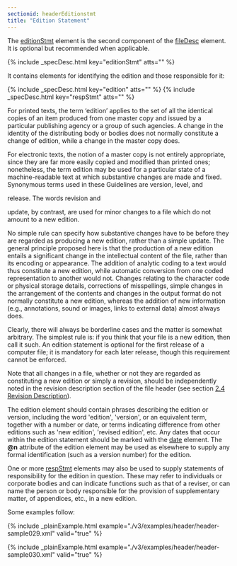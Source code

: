 ```yaml
---
sectionid: headerEditionstmt
title: "Edition Statement"
---
```




The <a class="link_odd_elementSpec" href="/v3/elements/editionStmt">editionStmt</a> element is the second component of the 
<a class="link_odd_elementSpec" href="/v3/elements/fileDesc">fileDesc</a> element. It is optional but recommended when applicable.



{% include _specDesc.html key="editionStmt" atts="" %}



It contains elements for identifying the edition and those responsible for it:



{% include _specDesc.html key="edition" atts="" %}
{% include _specDesc.html key="respStmt" atts="" %}



For printed texts, the term ‘edition’ applies to the set of all the
identical copies of an item produced from one master copy and issued by a particular
publishing agency or a group of such agencies. A change in the identity of the distributing
body or bodies does not normally constitute a change of edition, while a change in
the
master copy does.

For electronic texts, the notion of a 
<span class="mentioned">master copy</span> is not entirely
appropriate, since they are far more easily copied and modified than printed ones;
nonetheless, the term edition may be used for a particular state of a machine-readable
text
at which substantive changes are made and fixed. Synonymous terms used in these Guidelines
are 
<span class="mentioned">version</span>, 
<span class="mentioned">level</span>, and

<span class="mentioned">release</span>. The words 
<span class="mentioned">revision</span> and

<span class="mentioned">update</span>, by contrast, are used for minor changes to a file which do
not amount to a new edition.

No simple rule can specify how substantive changes have to be before they are regarded
as
producing a new edition, rather than a simple update. The general principle proposed
here is
that the production of a new edition entails a significant change in the intellectual
content of the file, rather than its encoding or appearance. The addition of analytic
coding
to a text would thus constitute a new edition, while automatic conversion from one
coded
representation to another would not. Changes relating to the character code or physical
storage details, corrections of misspellings, simple changes in the arrangement of
the
contents and changes in the output format do not normally constitute a new edition,
whereas
the addition of new information (e.g., annotations, sound or images, links to external
data)
almost always does.

Clearly, there will always be borderline cases and the matter is somewhat arbitrary.
The
simplest rule is: if you think that your file is a new edition, then call it such.
An
edition statement is optional for the first release of a computer file; it is mandatory
for
each later release, though this requirement cannot be enforced.

Note that all changes in a file, whether or not they are regarded as constituting
a new
edition or simply a revision, should be independently noted in the revision description
section of the file header (see section 
<a class="link_ptr" title="Revision Description" href="/v3/guidelines/header#headerRevisionDescription">2.4 Revision Description</a>).

The edition element should contain phrases describing the edition or version, including
the
word 'edition', 'version', or an equivalent term, together with a number or date,
or terms
indicating difference from other editions such as 'new edition', 'revised edition',
etc. Any
dates that occur within the edition statement should be marked with the 
<a class="link_odd_elementSpec" href="/v3/elements/date">date</a> element. The **@n** attribute of the edition element may be used as
elsewhere to supply any formal identification (such as a version number) for the
edition.

One or more 
<a class="link_odd_elementSpec" href="/v3/elements/respStmt">respStmt</a> elements may also be used to supply statements
of responsibility for the edition in question. These may refer to individuals or corporate
bodies and can indicate functions such as that of a reviser, or can name the person
or body
responsible for the provision of supplementary matter, of appendices, etc., in a new
edition.

Some examples follow:

{% include _plainExample.html example="./v3/examples/header/header-sample029.xml" valid="true" %}

{% include _plainExample.html example="./v3/examples/header/header-sample030.xml" valid="true" %}

